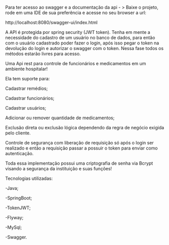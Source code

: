 Para ter acesso ao swagger e a documentação da api - > Baixe o projeto, rode em uma IDE de sua preferência e acesse no seu browser a url:
 
http://localhost:8080/swagger-ui/index.html
 
A API é protegida por spring security (JWT token).
Tenha em mente a necessidade do cadastro de um usuário no banco de dados, para então com o usuário cadastrado poder fazer o login,
após isso pegar o token na devolução do login e autorizar o swagger com o token. Nessa fase todos os métodos estarão livres para acesso.
 
Uma Api rest para controle de funcionários e medicamentos em um ambiente hospitalar! 

Ela tem suporte para:

Cadastrar remédios;

Cadastrar funcionários;

Cadastrar usuários;

Adicionar ou remover quantidade de medicamentos;

Exclusão direta ou exclusão lógica dependendo da regra de negócio exigida pelo cliente.

Controle de segurança com liberação de requisição só após o login ser realizado e então a requisição passar a possuir o token para enviar como autenticação.

Toda essa implementação possui uma criptografia de senha via Bcrypt visando a segurança da instituição e suas funções!



Tecnologias utilizadas:

-Java;

-SpringBoot;

-TokenJWT;

-Flyway;

-MySql;

-Swagger.



